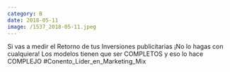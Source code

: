 ```yaml
--- 
category: B 
date: 2018-05-11 
image: /1537_2018-05-11.jpeg 
--- 
```


Si vas a medir el Retorno de tus Inversiones publicitarias ¡No lo hagas con cualquiera! Los modelos tienen que ser COMPLETOS y eso lo hace COMPLEJO #Conento_Líder_en_Marketing_Mix